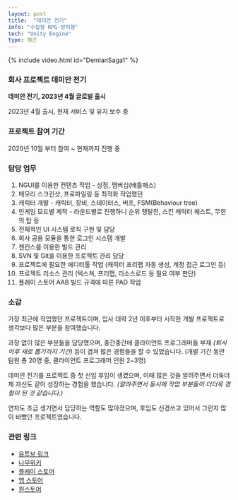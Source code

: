 ```yaml
---
layout: post
title:  "데미안 전기"
info: "수집형 RPG·방치형"
tech: "Unity Engine"
type: 해긴
---
```


{% include video.html id="DemianSaga1" %}

### 회사 프로젝트 데미안 전기
**데미안 전기, 2023년 4월 글로벌 출시**

2023년 4월 출시, 현재 서비스 및 유지 보수 중



### 프로젝트 참여 기간
2020년 10월 부터 참여 ~ 현재까지 진행 중



### 담당 업무
1. NGUI를 이용한 컨텐츠 작업 - 상점, 맴버십(배틀패스)
2. 메모리 스크린샷, 프로파일링 등 최적화 작업했던
3. 캐릭터 개발 - 캐릭터, 장비, 스테이터스, 버프, FSM(Behaviour tree)
4. 인게임 모드별 제작 - 라운드별로 진행하니 순위 쟁탈전, 스킨 캐릭터 퀘스트, 무한의 탑 등
5. 전체적인 UI 시스템 로직 구현 및 담당
6. 회사 공용 모듈을 통한 로그인 시스템 개발
7. 젠킨스를 이용한 빌드 관리
8. SVN 및 Git을 이용한 프로젝트 관리 담당
9. 프로젝트에 필요한 에디터툴 작업 (캐릭터 프리팹 자동 생성, 계정 접근 로그인 등)
10. 프로젝트 리소스 관리 (텍스쳐, 프리팹, 리소스로드 등 필요 여부 판단)
11. 플레이 스토어 AAB 빌드 규격에 따른 PAD 작업



### 소감
가장 최근에 작업했던 프로젝트이며, 입사 대략 2년 이후부터 시작한 개발 프로젝트로 생각보다 많은 부분을 참여했습니다. 

과장 없이 많은 부분들을 담당했으며, 중간중간에 클라이언트 프로그래머들 부재 _(퇴사 이후 새로 뽑기까지 기간)_ 등이 겹쳐 많은 경험들을 할 수 있었습니다. (개발 기간 동안 팀원 총 20명 중, 클라이언트 프로그래머 인원 2~3명)

데미안 전기를 프로젝트 중 첫 신입 후임이 생겼으며, 이때 많은 것을 알려주면서 더욱더 제 자신도 같이 성장하는 경험을 했습니다. _(알려주면서 동시에 작업 부분들이 더더욱 경험이 된 것 같습니다.)_

연차도 조금 생기면서 담당하는 역할도 많아졌으며, 후임도 신경쓰고 있어서 그런지 많이 바빴던 프로젝트였습니다.



### 관련 링크
* [유투브 링크](https://www.youtube.com/results?search_query=%EB%8D%B0%EB%AF%B8%EC%95%88%EC%A0%84%EA%B8%B0)
* [나무위키](https://namu.wiki/w/%EB%8D%B0%EB%AF%B8%EC%95%88%20%EC%A0%84%EA%B8%B0)
* [플레이 스토어](https://play.google.com/store/apps/details?id=com.haegin.pirates&hl=ko&gl=US)
* [앱 스토어](https://apps.apple.com/kr/app/%EB%8D%B0%EB%AF%B8%EC%95%88-%EC%A0%84%EA%B8%B0/id1618201654)
* [원스토어](https://m.onestore.co.kr/mobilepoc/apps/appsDetail.omp?prodId=0000767936)